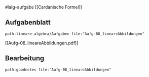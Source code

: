 #lalg-aufgabe 
[[Cardanische Formel]]

## Aufgabenblatt
```expander
path:lineare-algebra/Aufgaben file:"Aufg-08_lineareAbbildungen"
```
[[Aufg-08_lineareAbbildungen.pdf]]

## Bearbeitung

```expander
path:goodnotes file:"Aufg-08_lineareAbbildungen"
```



